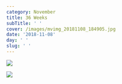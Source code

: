 ```yaml
---
category: November
title: 36 Weeks
subTitle: ' '
cover: /images/mvimg_20181108_184905.jpg
date: '2018-11-08'
day: ' '
slug: ' '
---
```



![](/images/mvimg_20181108_184905.jpg)

![](/images/img_20181108_192750.jpg)
